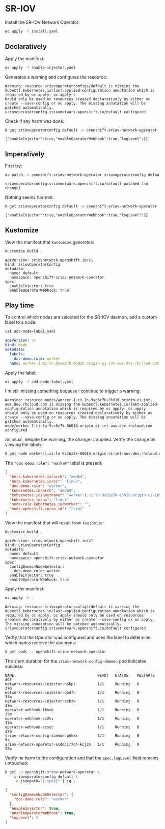 # SR-IOV

Install the SR-IOV Network Operator:

```bash
oc apply -f install.yaml
```

## Declaratively

Apply the manifest:

```bash
oc apply -f enable-injector.yaml
```

Generates a warning and configures the resource:

```text
Warning: resource sriovoperatorconfigs/default is missing the kubectl.kubernetes.io/last-applied-configuration annotation which is required by oc apply. oc apply s
hould only be used on resources created declaratively by either oc create --save-config or oc apply. The missing annotation will be patched automatically.
sriovoperatorconfig.sriovnetwork.openshift.io/default configured
```

Check if any harm was done:

```bash
k get sriovoperatorconfig default -n openshift-sriov-network-operator -o jsonpath="{.spec}"
```

```text
{"enableInjector":true,"enableOperatorWebhook":true,"logLevel":2}
```

## Imperatively

First try:

```bash
oc patch -n openshift-sriov-network-operator sriovoperatorconfig default --type=merge --patch-file enable-injector-patch.yaml
```

```text
sriovoperatorconfig.sriovnetwork.openshift.io/default patched (no change)
```

Nothing seems harmed:

```bash
k get sriovoperatorconfig default -n openshift-sriov-network-operator -o jsonpath="{.spec}"
```

```text
{"enableInjector":true,"enableOperatorWebhook":true,"logLevel":2}
```

## Kustomize

View the manifest that `kustomize` generates:

```bash
kustomize build .
```

```text
apiVersion: sriovnetwork.openshift.io/v1
kind: SriovOperatorConfig
metadata:
  name: default
  namespace: openshift-sriov-network-operator
spec:
  enableInjector: true
  enableOperatorWebhook: true
```

## Play time

To control which nodes are selected for the SR-IOV daemon, add a custom label to
a node:

```bash
cat add-node-label.yaml
```

```yaml
apiVersion: v1
kind: Node
metadata:
  labels:
    doc-demo.role: worker
  name: worker-1.ci-ln-9sc6z7k-86010.origin-ci-int-aws.dev.rhcloud.com
```

Apply the label:

```bash
oc apply -f add-node-label.yaml
```

I'm still missing something because I continue to trigger a warning:

```text
Warning: resource nodes/worker-1.ci-ln-9sc6z7k-86010.origin-ci-int-aws.dev.rhcloud.com is missing the kubectl.kubernetes.io/last-applied-configuration annotation which is required by oc apply. oc apply should only be used on resources created declaratively by either oc create --save-config or oc apply. The missing annotation will be patched automatically.
node/worker-1.ci-ln-9sc6z7k-86010.origin-ci-int-aws.dev.rhcloud.com configured
```

As usual, despite the warning, the change is applied. Verify the change by
viewing the labels:

```bash
k get node worker-1.ci-ln-9sc6z7k-86010.origin-ci-int-aws.dev.rhcloud.com -o jsonpath="{.metadata.labels}" | jq .
```

The `"doc-demo.role": "worker"` label is present:

```json
{
  "beta.kubernetes.io/arch": "amd64",
  "beta.kubernetes.io/os": "linux",
  "doc-demo.role": "worker",
  "kubernetes.io/arch": "amd64",
  "kubernetes.io/hostname": "worker-1.ci-ln-9sc6z7k-86010.origin-ci-int-aws.dev.rhcloud.com",
  "kubernetes.io/os": "linux",
  "node-role.kubernetes.io/worker": "",
  "node.openshift.io/os_id": "rhcos"
}
```

View the manifest that will result from `kustomize`:

```bash
kustomize build .
```

```text
apiVersion: sriovnetwork.openshift.io/v1
kind: SriovOperatorConfig
metadata:
  name: default
  namespace: openshift-sriov-network-operator
spec:
  configDaemonNodeSelector:
    doc-demo.role: worker
  enableInjector: true
  enableOperatorWebhook: true
```

Apply the manifest:

```bash
oc apply -k .
```

```text
Warning: resource sriovoperatorconfigs/default is missing the kubectl.kubernetes.io/last-applied-configuration annotation which is required by oc apply. oc apply should only be used on resources created declaratively by either oc create --save-config or oc apply. The missing annotation will be patched automatically.
sriovoperatorconfig.sriovnetwork.openshift.io/default configured
```

Verify that the Operator was configured and uses the label to determine which
nodes receive the daemons:

```bash
k get pods -n openshift-sriov-network-operator
```

The short duration for the `sriov-network-config-daemon` pod indicates success:

```text
NAME                                      READY   STATUS    RESTARTS   AGE
network-resources-injector-n6kps          1/1     Running   0          37m
network-resources-injector-qbdfn          1/1     Running   0          37m
network-resources-injector-szbzw          1/1     Running   0          37m
operator-webhook-f6vxb                    1/1     Running   0          37m
operator-webhook-sv2kv                    1/1     Running   0          37m
operator-webhook-szsqc                    1/1     Running   0          37m
sriov-network-config-daemon-phkkk         1/1     Running   0          9s
sriov-network-operator-6cddcc77d4-kcjzm   1/1     Running   0          37m
```

Verify no harm to the configuration and that the `spec.logLevel` field remains
untouched:

```bash
k get -n openshift-sriov-network-operator \
    sriovoperatorconfig default \
    -o jsonpath="{.spec}" | jq .
```

```json
{
  "configDaemonNodeSelector": {
    "doc-demo.role": "worker"
  },
  "enableInjector": true,
  "enableOperatorWebhook": true,
  "logLevel": 2
}
```

